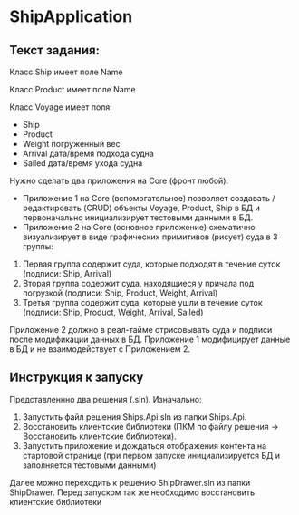 # ShipApplication

## Текст задания:

Класс Ship имеет поле Name

Класс Product имеет поле Name

Класс Voyage имеет поля:
- Ship
- Product
- Weight погруженный вес
- Arrival дата/время подхода судна
- Sailed дата/время ухода судна

Нужно сделать два приложения на Core (фронт любой):
- Приложение 1 на Core (вспомогательное) позволяет создавать / редактировать (CRUD) объекты Voyage, Product, Ship в БД и первоначально инициализирует тестовыми данными в БД.
- Приложение 2 на Core (основное приложение) схематично визуализирует в виде графических примитивов (рисует) суда в 3 группы:
1. Первая группа содержит суда, которые подходят в течение суток (подписи: Ship, Arrival)
2. Вторая группа содержит суда, находящиеся у причала под погрузкой (подписи: Ship, Product, Weight, Arrival)
3. Третья группа содержит суда, которые ушли в течение суток (подписи: Ship, Product, Weight, Arrival, Sailed)

Приложение 2 должно в реал-тайме отрисовывать суда и подписи после модификации данных в БД.
Приложение 1 модифицирует данные в БД и не взаимодействует с Приложением 2.

## Инструкция к запуску

Представленнно два решения (.sln). Изначально:
1. Запустить файл решения Ships.Api.sln из папки Ships.Api.
2. Восстановить клиентские библиотеки (ПКМ по файлу решения -> Восстановить клиентские библиотеки).
3. Запустить приложение и дождаться отображения контента на стартовой странице (при первом запуске инициализируется БД и заполняется тестовыми данными)

Далее можно переходить к решению ShipDrawer.sln из папки ShipDrawer. Перед запуском так же необходимо восстановить клиентские библиотеки

